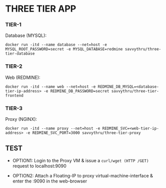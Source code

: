 # THREE TIER APP

### TIER-1

Database (MYSQL):

    docker run -itd --name database --net=host -e MYSQL_ROOT_PASSWORD=secret -e MYSQL_DATABASE=redmine savvythru/three-tier-database

### TIER-2

Web (REDMINE):

    docker run -itd --name web --net=host -e REDMINE_DB_MYSQL=<database-tier-ip-address> -e REDMINE_DB_PASSWORD=secret savvythru/three-tier-frontend

### TIER-3

Proxy (NGINX):

    docker run -itd --name proxy --net=host -e REDMINE_SVC=<web-tier-ip-address> -e REDMINE_SVC_PORT=3000 savvythru/three-tier-proxy
    

## TEST

* OPTION1: Login to the Proxy VM & issue a `curl/wget (HTTP /GET)` request to localhost:9090

* OPTION2: Attach a Floating-IP to proxy virtual-machine-interface & enter the <floating-IP-address>:9090 in the web-browser
